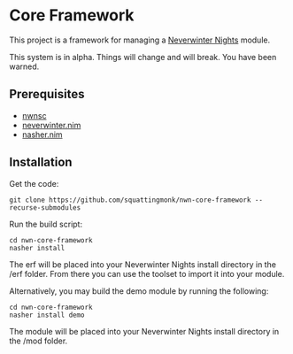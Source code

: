 # Core Framework

This project is a framework for managing a [Neverwinter
Nights](https://neverwintervault.org) module.

This system is in alpha. Things will change and will break. You have been
warned.

## Prerequisites
- [nwnsc](https://gitlab.com/glorwinger/nwnsc)
- [neverwinter.nim](https://github.com/niv/neverwinter.nim)
- [nasher.nim](https://github.com/squattingmonk/nasher.nim)

## Installation
Get the code:
```
git clone https://github.com/squattingmonk/nwn-core-framework --recurse-submodules
```

Run the build script:
```
cd nwn-core-framework
nasher install
```

The erf will be placed into your Neverwinter Nights install directory in the
/erf folder. From there you can use the toolset to import it into your module.

Alternatively, you may build the demo module by running the following:
```
cd nwn-core-framework
nasher install demo
```

The module will be placed into your Neverwinter Nights install directory in the
/mod folder.
